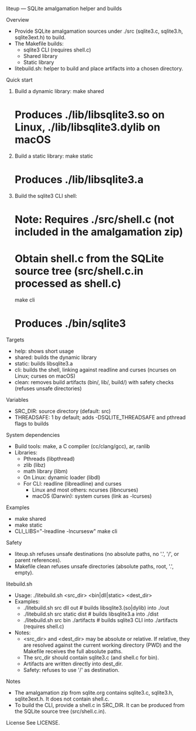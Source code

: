 liteup — SQLite amalgamation helper and builds

Overview
- Provide SQLite amalgamation sources under ./src (sqlite3.c, sqlite3.h, sqlite3ext.h) to build.
- The Makefile builds:
  - sqlite3 CLI (requires shell.c)
  - Shared library
  - Static library
- litebuild.sh: helper to build and place artifacts into a chosen directory.

Quick start

1) Build a dynamic library:
   make shared
   # Produces ./lib/libsqlite3.so on Linux, ./lib/libsqlite3.dylib on macOS

2) Build a static library:
   make static
   # Produces ./lib/libsqlite3.a

3) Build the sqlite3 CLI shell:
   # Note: Requires ./src/shell.c (not included in the amalgamation zip)
   # Obtain shell.c from the SQLite source tree (src/shell.c.in processed as shell.c)
   make cli
   # Produces ./bin/sqlite3

Targets
- help: shows short usage
- shared: builds the dynamic library
- static: builds libsqlite3.a
- cli: builds the shell, linking against readline and curses (ncurses on Linux; curses on macOS)
- clean: removes build artifacts (bin/, lib/, build/) with safety checks (refuses unsafe directories)

Variables
- SRC_DIR: source directory (default: src)
- THREADSAFE: 1 by default; adds -DSQLITE_THREADSAFE and pthread flags to builds

System dependencies
- Build tools: make, a C compiler (cc/clang/gcc), ar, ranlib
- Libraries:
  - Pthreads (libpthread)
  - zlib (libz)
  - math library (libm)
  - On Linux: dynamic loader (libdl)
  - For CLI: readline (libreadline) and curses
    - Linux and most others: ncurses (libncurses)
    - macOS (Darwin): system curses (link as -lcurses)

Examples
- make shared
- make static
- CLI_LIBS="-lreadline -lncursesw" make cli

Safety
- liteup.sh refuses unsafe destinations (no absolute paths, no '.', '/', or parent references).
- Makefile clean refuses unsafe directories (absolute paths, root, '.', empty).

litebuild.sh
- Usage: ./litebuild.sh <src_dir> <bin|dll|static> <dest_dir>
- Examples:
  - ./litebuild.sh src dll out            # builds libsqlite3.(so|dylib) into ./out
  - ./litebuild.sh src static dist        # builds libsqlite3.a into ./dist
  - ./litebuild.sh src bin ./artifacts    # builds sqlite3 CLI into ./artifacts (requires shell.c)
- Notes:
  - <src_dir> and <dest_dir> may be absolute or relative. If relative, they are resolved against the current working directory (PWD) and the Makefile receives the full absolute paths.
  - The src_dir should contain sqlite3.c (and shell.c for bin).
  - Artifacts are written directly into dest_dir.
  - Safety: refuses to use '/' as destination.

Notes
- The amalgamation zip from sqlite.org contains sqlite3.c, sqlite3.h, sqlite3ext.h. It does not contain shell.c.
- To build the CLI, provide a shell.c in SRC_DIR. It can be produced from the SQLite source tree (src/shell.c.in).

License
See LICENSE.